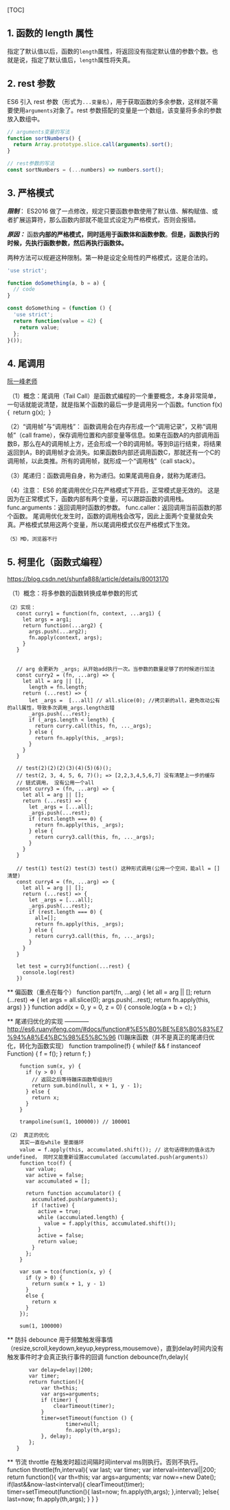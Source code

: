 [TOC]

## 1. 函数的 length 属性 ##

指定了默认值以后，函数的`length`属性，将返回没有指定默认值的参数个数。也就是说，指定了默认值后，`length`属性将失真。

## 2. rest 参数 ##

ES6 引入 rest 参数（形式为`...变量名`），用于获取函数的多余参数，这样就不需要使用`arguments`对象了。rest 参数搭配的变量是一个数组，该变量将多余的参数放入数组中。

```js
// arguments变量的写法
function sortNumbers() {
  return Array.prototype.slice.call(arguments).sort();
}

// rest参数的写法
const sortNumbers = (...numbers) => numbers.sort();
```



## 3. 严格模式 ##

***限制***： ES2016 做了一点修改，规定只要函数参数使用了默认值、解构赋值、或者扩展运算符，那么函数内部就不能显式设定为严格模式，否则会报错。

***原因：*** 函数**内部的严格模式，同时适用于函数体和函数参数**。**但是，函数执行的时候，先执行函数参数，然后再执行函数体。**

两种方法可以规避这种限制。第一种是设定全局性的严格模式，这是合法的。

```js
'use strict';

function doSomething(a, b = a) {
  // code
}

const doSomething = (function () {
  'use strict';
  return function(value = 42) {
    return value;
  };
}());
```



## 4. 尾调用  ##

[阮一峰老师](http://es6.ruanyifeng.com/#docs/function#%E5%B0%BE%E8%B0%83%E7%94%A8%E4%BC%98%E5%8C%96) 

​    （1）概念：尾调用（Tail Call）是函数式编程的一个重要概念，本身非常简单，一句话就能说清楚，就是指某个函数的最后一步是调用另一个函数。
​          function f(x){
​            return g(x);
​          }

   （2）“调用帧”与“调用栈”： 函数调用会在内存形成一个“调用记录”，又称“调用帧”（call frame），保存调用位置和内部变量等信息。如果在函数A的内部调用函数B，那么在A的调用帧上方，还会形成一个B的调用帧。等到B运行结束，将结果返回到A，B的调用帧才会消失。如果函数B内部还调用函数C，那就还有一个C的调用帧，以此类推。所有的调用帧，就形成一个“调用栈”（call stack）。

   （3）尾递归：函数调用自身，称为递归。如果尾调用自身，就称为尾递归。

   （4）注意：
        ES6 的尾调用优化只在严格模式下开启，正常模式是无效的。
        这是因为在正常模式下，函数内部有两个变量，可以跟踪函数的调用栈。
            func.arguments：返回调用时函数的参数。
            func.caller：返回调用当前函数的那个函数。
        尾调用优化发生时，函数的调用栈会改写，因此上面两个变量就会失真。严格模式禁用这两个变量，所以尾调用模式仅在严格模式下生效。

    （5）MD，浏览器不行



## 5. 柯里化（函数式编程） ##

https://blog.csdn.net/shunfa888/article/details/80013170

​    （1）概念：将多参数的函数转换成单参数的形式

    （2）实现：
       const curry1 = function(fn, context, ...arg1) {
         let args = arg1;
         return function(...arg2) {
           args.push(...arg2);
           fn.apply(context, args);
         }
       }


       // arg 会更新为 _args; 从开始add执行一次。当参数的数量足够了的时候进行加法
       const curry2 = (fn, ...arg) => {
         let all = arg || [],
           length = fn.length;
         return (...rest) => {
           let _args =  [...all] // all.slice(0); //拷贝新的all，避免改动公有的all属性，导致多次调用_args.length出错
           _args.push(...rest);
           if (_args.length < length) {
             return curry.call(this, fn, ..._args);
           } else {
             return fn.apply(this, _args);
           }
         }
       }
    
       // test(2)(2)(2)(3)(4)(5)(6)();
       // test(2, 3, 4, 5, 6, 7)(); => [2,2,3,4,5,6,7] 没有清楚上一步的缓存
       // 链式调用， 没有公用一个all
       const curry3 = (fn, ...arg) => {
         let all = arg || [];
         return (...rest) => {
           let _args = [...all];
           _args.push(...rest);
           if (rest.length === 0) {
             return fn.apply(this, _args);
           } else {
             return curry3.call(this, fn, ..._args);
           }
         }
       }
    
       // test(1) test(2) test(3) test() 这种形式调用(公用一个空间，能all = [] 清楚)
       const curry4 = (fn, ...arg) => {
         let all = arg || [];
         return (...rest) => {
           let _args = [...all];
           _args.push(...rest);
           if (rest.length === 0) {
             all=[];
             return fn.apply(this, _args);
           } else {
             return curry3.call(this, fn, ..._args);
           }
         }
       }
    
       let test = curry3(function(...rest) {
         console.log(rest)
       })



** 偏函数（重点在每个）
       function part(fn, ...arg) {
         let all = arg || [];
         return (...rest) => {
           let args = all.slice(0);
           args.push(...rest);
           return fn.apply(this, args)
         }
       }
       function add(x = 0, y = 0, z = 0) {
         console.log(a + b + c);
       }



** 尾递归优化的实现 ———— http://es6.ruanyifeng.com/#docs/function#%E5%B0%BE%E8%B0%83%E7%94%A8%E4%BC%98%E5%8C%96
    (1)蹦床函数（并不是真正的尾递归优化，转化为函数实现）
        function trampoline(f) {
            while(f && f instanceof Function) {
                f = f();
            }
            return f;
        }

        function sum(x, y) {
          if (y > 0) {
            // 返回之后等待蹦床函数帮组执行
            return sum.bind(null, x + 1, y - 1);
          } else {
            return x;
          }
        }
    
        trampoline(sum(1, 100000)) // 100001
    
    （2） 真正的优化
        其实一直在while 里面循环
        value = f.apply(this, accumulated.shift()); // 这句话得到的值永远为undefined， 同时又能重新设置accumulated（accumulated.push(arguments)）
        function tco(f) {
          var value;
          var active = false;
          var accumulated = [];
    
          return function accumulator() {
            accumulated.push(arguments);
            if (!active) {
              active = true;
              while (accumulated.length) {
                value = f.apply(this, accumulated.shift());
              }
              active = false;
              return value;
            }
          };
        }
    
        var sum = tco(function(x, y) {
          if (y > 0) {
            return sum(x + 1, y - 1)
          }
          else {
            return x
          }
        });
    
        sum(1, 100000)



** 防抖 debounce
    用于频繁触发得事情（resize,scroll,keydown,keyup,keypress,mousemove），直到delay时间内没有触发事件时才会真正执行事件的回调
    function debounce(fn,delay){

           var delay=delay||200;
           var timer;
           return function(){
               var th=this;
               var args=arguments;
               if (timer) {
                   clearTimeout(timer);
               }
               timer=setTimeout(function () {
                       timer=null;
                       fn.apply(th,args);
               }, delay);
           };
       }




** 节流 throttle
    在触发时超过间隔时间interval ms则执行。否则不执行。
    function throttle(fn,interval){
        var last;
        var timer;
        var interval=interval||200;
        return function(){
            var th=this;
            var args=arguments;
            var now=+new Date();
            if(last&&now-last<interval){
                clearTimeout(timer);
                timer=setTimeout(function(){
                    last=now;
                    fn.apply(th,args);
                },interval);
            }else{
                last=now;
                fn.apply(th,args);
            }
        }
    }
